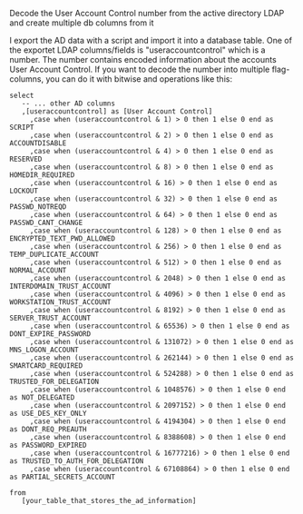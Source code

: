 
Decode the User Account Control number from the active directory LDAP and create multiple db columns from it


I export the AD data with a script and import it into a database table. One of the exportet LDAP columns/fields is "useraccountcontrol" which is a number. The number contains encoded information about the accounts User Account Control. If you want to decode the number into multiple flag-columns, you can do it with bitwise and operations like this:

```
select
   -- ... other AD columns 
   ,[useraccountcontrol] as [User Account Control]
	 ,case when (useraccountcontrol & 1) > 0 then 1 else 0 end as SCRIPT
	 ,case when (useraccountcontrol & 2) > 0 then 1 else 0 end as ACCOUNTDISABLE
	 ,case when (useraccountcontrol & 4) > 0 then 1 else 0 end as RESERVED
	 ,case when (useraccountcontrol & 8) > 0 then 1 else 0 end as HOMEDIR_REQUIRED
	 ,case when (useraccountcontrol & 16) > 0 then 1 else 0 end as LOCKOUT
	 ,case when (useraccountcontrol & 32) > 0 then 1 else 0 end as PASSWD_NOTREQD
	 ,case when (useraccountcontrol & 64) > 0 then 1 else 0 end as PASSWD_CANT_CHANGE
	 ,case when (useraccountcontrol & 128) > 0 then 1 else 0 end as ENCRYPTED_TEXT_PWD_ALLOWED
	 ,case when (useraccountcontrol & 256) > 0 then 1 else 0 end as TEMP_DUPLICATE_ACCOUNT
	 ,case when (useraccountcontrol & 512) > 0 then 1 else 0 end as NORMAL_ACCOUNT
	 ,case when (useraccountcontrol & 2048) > 0 then 1 else 0 end as INTERDOMAIN_TRUST_ACCOUNT
	 ,case when (useraccountcontrol & 4096) > 0 then 1 else 0 end as WORKSTATION_TRUST_ACCOUNT
	 ,case when (useraccountcontrol & 8192) > 0 then 1 else 0 end as SERVER_TRUST_ACCOUNT
	 ,case when (useraccountcontrol & 65536) > 0 then 1 else 0 end as DONT_EXPIRE_PASSWORD
	 ,case when (useraccountcontrol & 131072) > 0 then 1 else 0 end as MNS_LOGON_ACCOUNT
	 ,case when (useraccountcontrol & 262144) > 0 then 1 else 0 end as SMARTCARD_REQUIRED
	 ,case when (useraccountcontrol & 524288) > 0 then 1 else 0 end as TRUSTED_FOR_DELEGATION
	 ,case when (useraccountcontrol & 1048576) > 0 then 1 else 0 end as NOT_DELEGATED
	 ,case when (useraccountcontrol & 2097152) > 0 then 1 else 0 end as USE_DES_KEY_ONLY
	 ,case when (useraccountcontrol & 4194304) > 0 then 1 else 0 end as DONT_REQ_PREAUTH
	 ,case when (useraccountcontrol & 8388608) > 0 then 1 else 0 end as PASSWORD_EXPIRED
	 ,case when (useraccountcontrol & 16777216) > 0 then 1 else 0 end as TRUSTED_TO_AUTH_FOR_DELEGATION
	 ,case when (useraccountcontrol & 67108864) > 0 then 1 else 0 end as PARTIAL_SECRETS_ACCOUNT

from
   [your_table_that_stores_the_ad_information]

```
